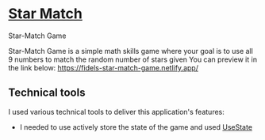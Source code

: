 # [Star Match](https://fidels-star-match-game.netlify.app/)
Star-Match Game

Star-Match Game is a simple math skills game where your goal is to use all 9 numbers to match the random number of stars given
You can preview it in the link below:
https://fidels-star-match-game.netlify.app/

## Technical tools
I used various technical tools to deliver this application's features:
* I needed to use actively store the state of the game and used [UseState](https://react.dev/reference/react/useState) 


